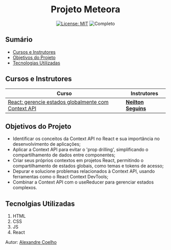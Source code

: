 <h1 align="center"> Projeto Meteora </h1>

<div align="center">

  <a href="https://github.com/coelhoalexandre/projeto-alura-meteora/blob/master/LICENSE" target="_blank"><img src="https://img.shields.io/badge/License-MIT-yellow.svg" alt="License: MIT"></a> <img src="https://img.shields.io/badge/Completo-lightgreen.svg" alt="Completo">

</div>

## Sumário

- [Cursos e Instrutores](#cursos-e-instrutores)
- [Objetivos do Projeto](#objetivos-do-projeto)
- [Tecnologias Utilizadas](#tecnolgias-utilizadas)

## Cursos e Instrutores

|Curso|Instrutores|
|---|---|
|[React: gerencie estados globalmente com Context API](https://cursos.alura.com.br/course/react-gerencie-estados-globalmente-context-api)|[**Neilton Seguins**](https://github.com/NeiltonSeguins)|

## Objetivos do Projeto
- Identificar os conceitos da Context API no React e sua importância no desenvolvimento de aplicações;
- Aplicar a Context API para evitar o 'prop drilling', simplificando o compartilhamento de dados entre componentes;
- Criar seus próprios contextos em projetos React, permitindo o compartilhamento de estados globais, como temas e tokens de acesso;
- Depurar e solucione problemas relacionados à Context API, usando ferramentas como o React Context DevTools;
- Combinar a Context API com o useReducer para gerenciar estados complexos.

## Tecnolgias Utilizadas
1. HTML
2. CSS
3. JS
4. React

Autor: [Alexandre Coelho](https://github.com/coelhoalexandre)
